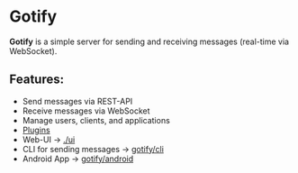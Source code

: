 # Gotify
**Gotify** is a simple server for sending and receiving messages (real-time via WebSocket).

## Features:
- Send messages via REST-API
- Receive messages via WebSocket
- Manage users, clients, and applications
- [Plugins](https://gotify.net/docs/plugin)
- Web-UI -> [./ui](https://github.com/gotify/server/tree/master/ui)
- CLI for sending messages -> [gotify/cli](https://github.com/gotify/cli)
- Android App -> [gotify/android](https://github.com/gotify/android)